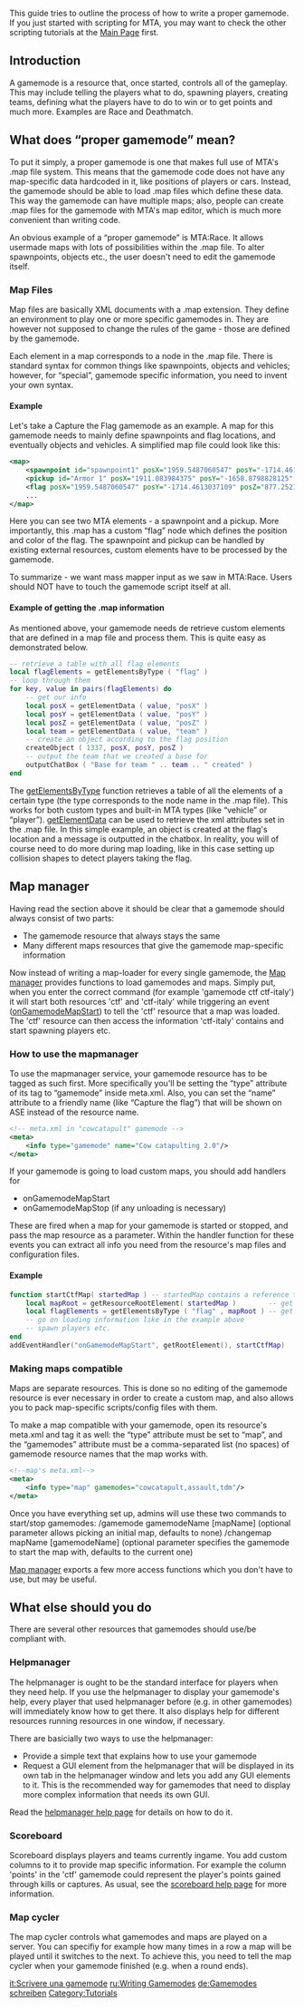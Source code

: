 This guide tries to outline the process of how to write a proper gamemode. If you just started with scripting for MTA, you may want to check the other scripting tutorials at the [Main Page](/docs/main_page.md "wikilink") first.

Introduction
------------

A gamemode is a resource that, once started, controls all of the gameplay. This may include telling the players what to do, spawning players, creating teams, defining what the players have to do to win or to get points and much more. Examples are Race and Deathmatch.

What does “proper gamemode” mean?
---------------------------------

To put it simply, a proper gamemode is one that makes full use of MTA's .map file system. This means that the gamemode code does not have any map-specific data hardcoded in it, like positions of players or cars. Instead, the gamemode should be able to load .map files which define these data. This way the gamemode can have multiple maps; also, people can create .map files for the gamemode with MTA's map editor, which is much more convenient than writing code.

An obvious example of a “proper gamemode” is MTA:Race. It allows usermade maps with lots of possibilities within the .map file. To alter spawnpoints, objects etc., the user doesn't need to edit the gamemode itself.

### Map Files

Map files are basically XML documents with a .map extension. They define an environment to play one or more specific gamemodes in. They are however not supposed to change the rules of the game - those are defined by the gamemode.

Each element in a map corresponds to a node in the .map file. There is standard syntax for common things like spawnpoints, objects and vehicles; however, for “special”, gamemode specific information, you need to invent your own syntax.

#### Example

Let's take a Capture the Flag gamemode as an example. A map for this gamemode needs to mainly define spawnpoints and flag locations, and eventually objects and vehicles. A simplified map file could look like this:

``` xml
<map>
    <spawnpoint id="spawnpoint1" posX="1959.5487060547" posY="-1714.4613037109" posZ="877.25219726563" rot="63.350006103516" model="0"/>
    <pickup id="Armor 1" posX="1911.083984375" posY="-1658.8798828125" posZ="885.40216064453" type="armor" health="50" respawn="60000"/>
    <flag posX="1959.5487060547" posY="-1714.4613037109" posZ="877.25219726563" team="blue" />
    ...
</map>
```

Here you can see two MTA elements - a spawnpoint and a pickup. More importantly, this .map has a custom “flag” node which defines the position and color of the flag. The spawnpoint and pickup can be handled by existing external resources, custom elements have to be processed by the gamemode.

To summarize - we want mass mapper input as we saw in MTA:Race. Users should NOT have to touch the gamemode script itself at all.

#### Example of getting the .map information

As mentioned above, your gamemode needs de retrieve custom elements that are defined in a map file and process them. This is quite easy as demonstrated below.

``` lua
-- retrieve a table with all flag elements
local flagElements = getElementsByType ( "flag" )
-- loop through them
for key, value in pairs(flagElements) do
    -- get our info
    local posX = getElementData ( value, "posX" )
    local posY = getElementData ( value, "posY" )
    local posZ = getElementData ( value, "posZ" )
    local team = getElementData ( value, "team" )
    -- create an object according to the flag position
    createObject ( 1337, posX, posY, posZ )
    -- output the team that we created a base for
    outputChatBox ( "Base for team " .. team .. " created" )
end
```

The [getElementsByType](/docs/getelementsbytype.md "wikilink") function retrieves a table of all the elements of a certain type (the type corresponds to the node name in the .map file). This works for both custom types and built-in MTA types (like “vehicle” or “player”). [getElementData](/docs/getelementdata.md "wikilink") can be used to retrieve the xml attributes set in the .map file. In this simple example, an object is created at the flag's location and a message is outputted in the chatbox. In reality, you will of course need to do more during map loading, like in this case setting up collision shapes to detect players taking the flag.

Map manager
-----------

Having read the section above it should be clear that a gamemode should always consist of two parts:

-   The gamemode resource that always stays the same
-   Many different maps resources that give the gamemode map-specific information

Now instead of writing a map-loader for every single gamemode, the [Map manager](/docs/map_manager.md "wikilink") provides functions to load gamemodes and maps. Simply put, when you enter the correct command (for example 'gamemode ctf ctf-italy') it will start both resources 'ctf' and 'ctf-italy' while triggering an event ([onGamemodeMapStart](/docs/ongamemodemapstart.md "wikilink")) to tell the 'ctf' resource that a map was loaded. The 'ctf' resource can then access the information 'ctf-italy' contains and start spawning players etc.

### How to use the mapmanager

To use the mapmanager service, your gamemode resource has to be tagged as such first. More specifically you'll be setting the “type” attribute of its <info> tag to “gamemode” inside meta.xml. Also, you can set the “name” attribute to a friendly name (like “Capture the flag”) that will be shown on ASE instead of the resource name.

``` xml
<!-- meta.xml in "cowcatapult" gamemode -->
<meta>
    <info type="gamemode" name="Cow catapulting 2.0"/>
</meta>
```

If your gamemode is going to load custom maps, you should add handlers for

-   onGamemodeMapStart
-   onGamemodeMapStop (if any unloading is necessary)

These are fired when a map for your gamemode is started or stopped, and pass the map resource as a parameter. Within the handler function for these events you can extract all info you need from the resource's map files and configuration files.

#### Example

``` lua
function startCtfMap( startedMap ) -- startedMap contains a reference to the resource of the map
    local mapRoot = getResourceRootElement( startedMap )        -- get the root node of the started map
    local flagElements = getElementsByType ( "flag" , mapRoot ) -- get all flags in the map and store them in a table
    -- go on loading information like in the example above
    -- spawn players etc.
end
addEventHandler("onGamemodeMapStart", getRootElement(), startCtfMap)
```

### Making maps compatible

Maps are separate resources. This is done so no editing of the gamemode resource is ever necessary in order to create a custom map, and also allows you to pack map-specific scripts/config files with them.

To make a map compatible with your gamemode, open its resource's meta.xml and tag it as well: the “type” attribute must be set to “map”, and the “gamemodes” attribute must be a comma-separated list (no spaces) of gamemode resource names that the map works with.

``` xml
<!--map's meta.xml-->
<meta>
    <info type="map" gamemodes="cowcatapult,assault,tdm"/>
</meta>
```

Once you have everything set up, admins will use these two commands to start/stop gamemodes: /gamemode gamemodeName \[mapName\] (optional parameter allows picking an initial map, defaults to none) /changemap mapName \[gamemodeName\] (optional parameter specifies the gamemode to start the map with, defaults to the current one)

[Map manager](/docs/map_manager.md "wikilink") exports a few more access functions which you don't have to use, but may be useful.

What else should you do
-----------------------

There are several other resources that gamemodes should use/be compliant with.

### Helpmanager

The helpmanager is ought to be the standard interface for players when they need help. If you use the helpmanager to display your gamemode's help, every player that used helpmanager before (e.g. in other gamemodes) will immediately know how to get there. It also displays help for different resources running resources in one window, if necessary.

There are basicially two ways to use the helpmanager:

-   Provide a simple text that explains how to use your gamemode
-   Request a GUI element from the helpmanager that will be displayed in its own tab in the helpmanager window and lets you add any GUI elements to it. This is the recommended way for gamemodes that need to display more complex information that needs its own GUI.

Read the [helpmanager help page](/docs/resource:helpmanager.md "wikilink") for details on how to do it.

### Scoreboard

Scoreboard displays players and teams currently ingame. You add custom columns to it to provide map specific information. For example the column 'points' in the 'ctf' gamemode could represent the player's points gained through kills or captures. As usual, see the [scoreboard help page](/docs/resource:dxscoreboard.md "wikilink") for more information.

### Map cycler

The map cycler controls what gamemodes and maps are played on a server. You can specifiy for example how many times in a row a map will be played until it switches to the next. To achieve this, you need to tell the map cycler when your gamemode finished (e.g. when a round ends).

[it:Scrivere una gamemode](/docs/it:scrivere_una_gamemode.md "wikilink") [ru:Writing Gamemodes](/docs/ru:writing_gamemodes.md "wikilink") [de:Gamemodes schreiben](/docs/de:gamemodes_schreiben.md "wikilink") [Category:Tutorials](/docs/category:tutorials.md "wikilink")
